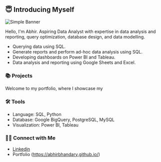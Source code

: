 ## 😇 Introducing Myself

![Simple Banner](https://abhirbhandary.github.io/images/Linkidin_Banner.jpg)

Hello, I'm Abhir. Aspiring Data Analyst with expertise in data analysis and reporting, query optimization, database design, and data modelling. 

- Querying data using SQL.
- Generate reports and perform ad-hoc data analysis using SQL.
- Developing dashboards on Power BI and Tableau.
- Data analysis and reporting using Google Sheets and Excel.

### 📚 Projects

Welcome to my portfolio, where I showcase my <!-- [projects](https://github.com/katiehuangx/Portfolio-Guide/blob/main/README.md). -->  

### 🛠️ Tools

- Language: SQL, Python
- Database: Google BigQuery, PostgreSQL, MySQL
- Visualization: Power BI, Tableau

### 👋🏻 Connect with Me

- [Linkedin](https://www.linkedin.com/in/abhirbhandary)
- Portfolio (https://abhirbhandary.github.io/)











<!--
**abhirbhandary/abhirbhandary** is a ✨ _special_ ✨ repository because its `README.md` (this file) appears on your GitHub profile.

Here are some ideas to get you started:

- 🔭 I’m currently working on ...
- 🌱 I’m currently learning ...
- 👯 I’m looking to collaborate on ...
- 🤔 I’m looking for help with ...
- 💬 Ask me about ...
- 📫 How to reach me: ...
- 😄 Pronouns: ...
- ⚡ Fun fact: ...
-->

